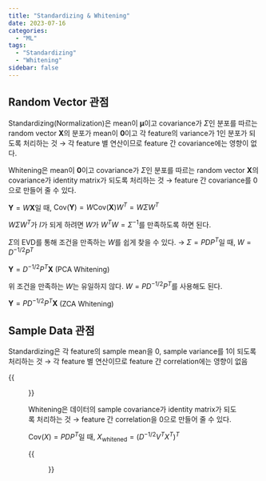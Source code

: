 ```yaml
---
title: "Standardizing & Whitening"
date: 2023-07-16
categories:
  - "ML"
tags:
  - "Standardizing"
  - "Whitening"
sidebar: false
---
```


## Random Vector 관점

Standardizing(Normalization)은 mean이 $\boldsymbol{\mu}$이고 covariance가 $\Sigma$인 분포를 따르는 random vector $\mathbf{X}$의 분포가 mean이 $\mathbf{0}$이고 각 feature의 variance가 $1$인 분포가 되도록 처리하는 것 &rarr; 각 feature 별 연산이므로 feature 간 covariance에는 영향이 없다.

Whitening은 mean이 $\mathbf{0}$이고 covariance가 $\Sigma$인 분포를 따르는 random vector $\mathbf{X}$의 covariance가 identity matrix가 되도록 처리하는 것 &rarr; feature 간 covariance를 $0$으로 만들어 줄 수 있다.

$\mathbf{Y}=W\mathbf{X}$일 때, $\text{Cov}(\mathbf{Y})=W\text{Cov}(\mathbf{X})W^T=W\Sigma W^T$

$W\Sigma W^T$가 $I$가 되게 하려면 $W$가 $W^TW=\Sigma^{-1}$를 만족하도록 하면 된다.

$\Sigma$의 EVD를 통해 조건을 만족하는 $W$를 쉽게 찾을 수 있다. &rarr; $\Sigma=PDP^T$일 때, $W=D^{-1/2}P^T$

$\mathbf{Y}=D^{-1/2}P^T\mathbf{X}$ (PCA Whitening)

위 조건을 만족하는 $W$는 유일하지 않다. $W=PD^{-1/2}P^T$를 사용해도 된다.

$\mathbf{Y}=PD^{-1/2}P^T\mathbf{X}$ (ZCA Whitening)

## Sample Data 관점

Standardizing은 각 feature의 sample mean을 $0$, sample variance를 $1$이 되도록 처리하는 것 &rarr; 각 feature 별 연산이므로 feature 간 correlation에는 영향이 없음

{{<figure src="/ml/whitening1.png" width="800">}}

Whitening은 데이터의 sample covariance가 identity matrix가 되도록 처리하는 것 &rarr; feature 간 correlation을 $0$으로 만들어 줄 수 있다.

$\text{Cov}(X)=PDP^T$일 때, $X_\text{whitened}=(D^{-1/2}V^TX^T)^T$

{{<figure src="/ml/whitening2.png" width="800">}}
